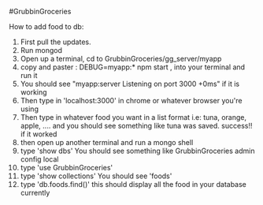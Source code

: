 #GrubbinGroceries

How to add food to db: 

1. First pull the updates. 
2. Run mongod 
3. Open up a terminal, cd to GrubbinGroceries/gg_server/myapp
4. copy and paster : DEBUG=myapp:* npm start  , into your terminal and run it 
5. You should see "myapp:server Listening on port 3000 +0ms" if it is working 
6. Then type in 'localhost:3000' in chrome or whatever browser you're using
7. Then type in whatever food you want in a list format i.e: tuna, orange, apple, ....  and you should see something like 
tuna was saved.
success!!
if it worked 
8. then open up another terminal and run a mongo shell
9. type 'show dbs' 
You should see something like 
GrubbinGroceries
admin
config
local 
10. type 'use GrubbinGroceries'
11. type 'show collections'
You should see 'foods' 
12. type 'db.foods.find()' 
this should display all the food in your database currently

